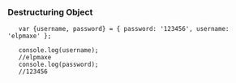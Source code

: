 ### Destructuring Object
```
   var {username, password} = { password: '123456', username: 'elpmaxe' };
   
   console.log(username);
   //elpmaxe
   console.log(password);
   //123456
```